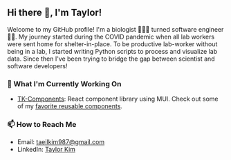 ## Hi there 👋, I'm Taylor!

Welcome to my GitHub profile! I'm a biologist 🧬👨‍🔬 turned software engineer 🧑‍💻. My journey started during the COVID pandemic when all lab workers were sent home for shelter-in-place. To be productive lab-worker without being in a lab, I started writing Python scripts to process and visualize lab data. Since then I've been trying to bridge the gap between scientist and software developers!

### 🔭 What I'm Currently Working On

- [TK-Components][component-library-repo]: React component library using MUI. Check out some of my [favorite reusable components][tk-components-storybook].

### 📫 How to Reach Me

- Email: [taeilkim987@gmail.com][mail]
- LinkedIn: [Taylor Kim][linkedin]

[component-library-repo]: https://github.com/tkkair813/tk-components
[tk-components-storybook]: https://tkkair813.github.io/tk-components/?path=/docs/introduction--docs
[mail]: mailto:taeilkim987@gmail.com
[linkedin]: www.linkedin.com/in/tae-il-kim
